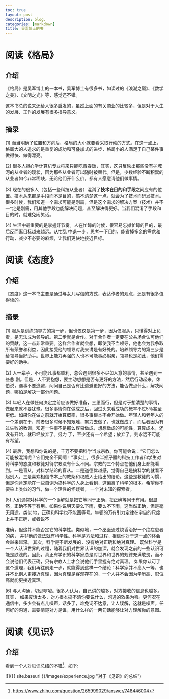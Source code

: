 ```yaml
---
toc: true
layout: post
description: blog.
categories: [markdown]
title: 吴军博士的书
---
```



# 阅读《格局》

## 介绍

《格局》是吴军博士的一本书，吴军博士有很多书，如读过的《浪潮之巅》、《数学之美》、《文明之光》等，感觉还不错。

这本书总的说来还给人很多启发的，虽然上面的有关商业的比较多，但是对于人生的发展、工作的发展有很多指导意义。

## 摘录

(1) 而当明确了位置和方向后，格局的大小就要看采取行动的方式。在这一点上，格局大的人追求的是重复的成功和可叠加式的进步，格局小的人满足于自己某件事做得快、做得漂亮。

(2) 很多人担心学计算机专业将来只能吃青春饭，其实，这只反映出那些没有护城河的从业者的现状，因为那些从业者可以随时被替代。但是，少数经验不断积累的从业者如今非常稀缺，无论他们开什么价，都有人愿意请他们做事情。

(3) 现在的很多人（包括一些科技从业者）混淆了**技术在目的和手段**之间应有的位置。技术从来都是手段而不是目的，搞不清楚这一点，就会为了技术而研发技术。很多时候，我们知道一个需求可能是刚需，但是这个需求的解决方案（技术）并不一^定是刚需，用其他手段也能解决问题，甚至解决得更好。当我们混淆了手段和目的时，就难免闹笑话。

(4) 生活中最重要的是掌握好节奏。人在忙碌的时候，很容易忘掉忙碌的目的，最后反而离目标越来越远。从忙乱
中退一步，思考一下目的，能省掉多余的需求和行动，减少不必要的麻烦，让我们更快地接近目标。

# 阅读《态度》
## 介绍
《态度》这一本书主要是通过与女儿写信的方式，表达作者的观点，还是有很多值得读的。

## 摘录

(1) 服从是训练领导力的第一步，但也仅仅是第一步，因为仅服从，只懂得对上负责，是无法成为领导的。第二步就是合作。对于合作者一定要在公共场合认可他们的贡献，这一点非常重要。这样合作者就会想，即使我不当领导，他也会为我争取所有荣誉和利益，因此接受他的领导对我来讲是有好处的。培养领导力的第三步是给领导当好助手。世界上能力再强的人也不可能事必躬亲，领导也是如此，他们需要好的助手。

(2) 人一辈子，不可能凡事都顺利，总会遇到很多不尽如人意的事情，甚至遇到一些悲 剧。但是，人不要抱怨，要主动想想是否有更好的方法，然后行动起来。休伯说，遇事不要逃避，问问自己是否有比逃避更好的方法，能否做点什么，解决问题，哪怕是解决一部分问题。

(3) 年轻人在做任何决定之前应该做好准备，三思而行，但是对于想清楚的事情，做起来就不要犹豫。很多事情你在做成之后，回过头来看成功的概率不过5％甚至更低。如果你在做之前就开始算概率，很多事根本不会开始做。年轻人和老年人的一个差别在于，前者很多时候不知艰难，努力去做了，也就做成了，而后者因为有过失败的教训，知道一件事不是那么容易做成，想想做成的可能性，算算成本，还没有开始，就已经放弃了。努力 了，至少还有一个希望；放弃了，则永远不可能有希望。

(4) 最后，我想和你说的是，千万不要把科学当成宗教。你可能会说：“它们怎么可能被混淆呢？它们完全不同啊！”事实上，很多半瓶子醋的科技工作者和学生对待科学的态度和教徒对待宗教没有什么不同。宗教的三个特点在他们身上都能看到。一是盲从，对科学结论的盲从。二是道德优越感，觉得自己是搞科学的就看不起别人。三是喜欢相信书本上的教条和权威人士给出的结论。这些是教徒的习惯，但是你肯定能在一些自诩为搞科学的人身上看到，这偏离了科学的根本。希望你不要染上类似的习气，做一个理性的怀疑者， 一个对未知的探索者。

(5) 人们通常对科学的一个误解就是把它等同于正确，把正确等同于有用。很显然，正确不等于有用。如果你说明天要么下雨，要么不下雨，这当然正确，但是毫无用途。类似 地，正确和科学也不能画等号。牛顿的万有引力定律在宇宙的尺度上并不正确，或者说不

准确，但这并不能否定它的科学性。类似地，一个巫医通过烧香治好一个绝症患者的病， 并非他的做法就有科学性。科学是方法和过程，相信你对于这一点的体会会越来越深。
其次，科学是不断发展的，没有绝对正确和绝对真理。
既然科学是一个人认识世界的过程，随着我们对世界认识的加深，就会发现之前的一些认识可能是肤浅的。因此，真正有学识的科学家总是对世界和世界的规律充满敬畏，而不会说他们代表正确，只有宗教人士才会说他们手里握有绝对真理。
如果你认可了这个道理，我们再往前走一步，就能得到这样一个结论：科学家并不高人一等，也并不比别人更接近真理，因为真理是客观存在的，一个人并不会因为学历高、职位高就能更接近真理。

(6) 与人沟通，切忌啰唆。很多人认为，自己讲的越多，对方接收的信息也越多。其实， 如果废话太多，对方根本搞不清你要说什么，沟通的效果为零。更何况在通信中，多少会有点儿噪声，话多了，难免词不达意，让人误解，这就是噪声。任何好的沟通，需要清楚对方是谁，用什么样的一两句话能够让对方理解你的意图。

# 阅读《见识》
## 介绍

看到一个人对见识总结的不错[^1]，如下:

![]({{ site.baseurl }}/images/experience.jpg "对于《见识》的总结")



[^1]: https://www.zhihu.com/question/265999029/answer/748446004